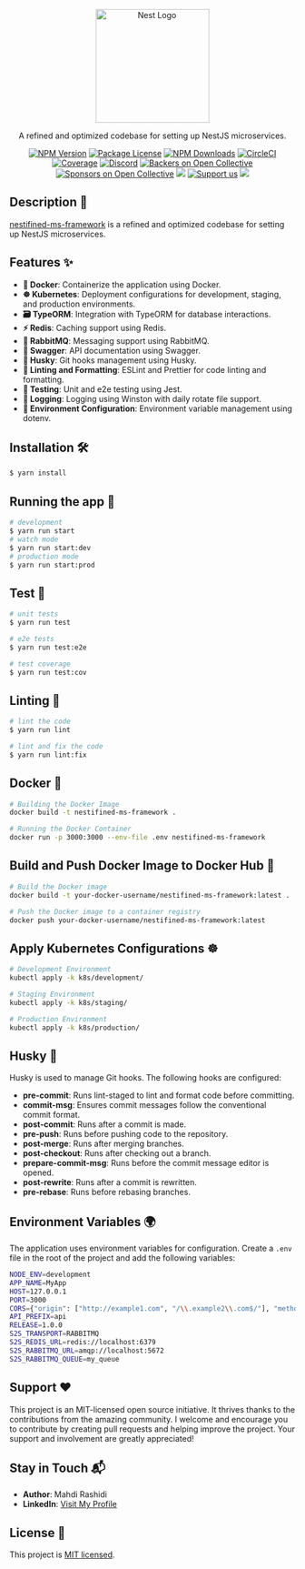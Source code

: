 <p align="center">
  <a href="http://nestjs.com/" target="blank"><img src="https://nestjs.com/img/logo-small.svg" width="200" alt="Nest Logo" /></a>
</p>
<p align="center">A refined and optimized codebase for setting up NestJS microservices.</p>
<p align="center">
<a href="https://www.npmjs.com/~nestjscore" target="_blank"><img src="https://img.shields.io/npm/v/@nestjs/core.svg" alt="NPM Version" /></a>
<a href="https://www.npmjs.com/~nestjscore" target="_blank"><img src="https://img.shields.io/npm/l/@nestjs/core.svg" alt="Package License" /></a>
<a href="https://www.npmjs.com/~nestjscore" target="_blank"><img src="https://img.shields.io/npm/dm/@nestjs/common.svg" alt="NPM Downloads" /></a>
<a href="https://circleci.com/gh/MRdevX/nestifined-ms-framework" target="_blank"><img src="https://img.shields.io/circleci/build/github/MRdevX/nestifined-ms-framework/master" alt="CircleCI" /></a>
<a href="https://coveralls.io/github/MRdevX/nestifined-ms-framework?branch=master" target="_blank"><img src="https://coveralls.io/repos/github/MRdevX/nestifined-ms-framework/badge.svg?branch=master#9" alt="Coverage" /></a>
<a href="https://discord.gg/G7Qnnhy" target="_blank"><img src="https://img.shields.io/badge/discord-online-brightgreen.svg" alt="Discord"/></a>
<a href="https://opencollective.com/nest#backer" target="_blank"><img src="https://opencollective.com/nest/backers/badge.svg" alt="Backers on Open Collective" /></a>
<a href="https://opencollective.com/nest#sponsor" target="_blank"><img src="https://opencollective.com/nest/sponsors/badge.svg" alt="Sponsors on Open Collective" /></a>
<a href="https://paypal.me/kamilmysliwiec" target="_blank"><img src="https://img.shields.io/badge/Donate-PayPal-ff3f59.svg"/></a>
<a href="https://opencollective.com/nest#sponsor" target="_blank"><img src="https://img.shields.io/badge/Support%20us-Open%20Collective-41B883.svg" alt="Support us"></a>
<a href="https://twitter.com/nestframework" target="_blank"><img src="https://img.shields.io/twitter/follow/nestframework.svg?style=social&label=Follow"></a>
</p>

## Description 📜

[nestifined-ms-framework](https://github.com/MRdevX/nestifined-ms-framework) is a refined and optimized codebase for setting up NestJS microservices.

## Features ✨

- **🐳 Docker**: Containerize the application using Docker.
- **☸️ Kubernetes**: Deployment configurations for development, staging, and production environments.
- **🗃️ TypeORM**: Integration with TypeORM for database interactions.
- **⚡ Redis**: Caching support using Redis.
- **📨 RabbitMQ**: Messaging support using RabbitMQ.
- **📄 Swagger**: API documentation using Swagger.
- **🐶 Husky**: Git hooks management using Husky.
- **🧹 Linting and Formatting**: ESLint and Prettier for code linting and formatting.
- **🧪 Testing**: Unit and e2e testing using Jest.
- **📜 Logging**: Logging using Winston with daily rotate file support.
- **🔧 Environment Configuration**: Environment variable management using dotenv.

## Installation 🛠️

```bash
$ yarn install
```

## Running the app 🚀

```bash
# development
$ yarn run start
# watch mode
$ yarn run start:dev
# production mode
$ yarn run start:prod
```

## Test 🧪

```bash
# unit tests
$ yarn run test

# e2e tests
$ yarn run test:e2e

# test coverage
$ yarn run test:cov
```

## Linting 🧹

```bash
# lint the code
$ yarn run lint

# lint and fix the code
$ yarn run lint:fix
```

## Docker 🐳

```bash
# Building the Docker Image
docker build -t nestifined-ms-framework .

# Running the Docker Container
docker run -p 3000:3000 --env-file .env nestifined-ms-framework
```

## Build and Push Docker Image to Docker Hub 🐋

```bash
# Build the Docker image
docker build -t your-docker-username/nestifined-ms-framework:latest .

# Push the Docker image to a container registry
docker push your-docker-username/nestifined-ms-framework:latest
```

## Apply Kubernetes Configurations ☸️

```bash
# Development Environment
kubectl apply -k k8s/development/

# Staging Environment
kubectl apply -k k8s/staging/

# Production Environment
kubectl apply -k k8s/production/
```

## Husky 🐶

Husky is used to manage Git hooks. The following hooks are configured:

- **pre-commit**: Runs lint-staged to lint and format code before committing.
- **commit-msg**: Ensures commit messages follow the conventional commit format.
- **post-commit**: Runs after a commit is made.
- **pre-push**: Runs before pushing code to the repository.
- **post-merge**: Runs after merging branches.
- **post-checkout**: Runs after checking out a branch.
- **prepare-commit-msg**: Runs before the commit message editor is opened.
- **post-rewrite**: Runs after a commit is rewritten.
- **pre-rebase**: Runs before rebasing branches.

## Environment Variables 🌍

The application uses environment variables for configuration. Create a `.env` file in the root of the project and add the following variables:

```bash
NODE_ENV=development
APP_NAME=MyApp
HOST=127.0.0.1
PORT=3000
CORS={"origin": ["http://example1.com", "/\\.example2\\.com$/"], "methods": ["GET", "POST"], "credentials": true}
API_PREFIX=api
RELEASE=1.0.0
S2S_TRANSPORT=RABBITMQ
S2S_REDIS_URL=redis://localhost:6379
S2S_RABBITMQ_URL=amqp://localhost:5672
S2S_RABBITMQ_QUEUE=my_queue
```

## Support ❤️

This project is an MIT-licensed open source initiative. It thrives thanks to the contributions from the amazing community. I welcome and encourage you to contribute by creating pull requests and helping improve the project. Your support and involvement are greatly appreciated!

## Stay in Touch 📬

- **Author**: Mahdi Rashidi
- **LinkedIn**: [Visit My Profile](https://www.linkedin.com/in/mrdevx/)

## License 📄

This project is [MIT licensed](./LICENSE).

